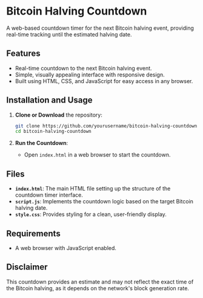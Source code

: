 # Bitcoin Halving Countdown

A web-based countdown timer for the next Bitcoin halving event, providing real-time tracking until the estimated halving date.

## Features

- Real-time countdown to the next Bitcoin halving event.
- Simple, visually appealing interface with responsive design.
- Built using HTML, CSS, and JavaScript for easy access in any browser.

## Installation and Usage

1. **Clone or Download** the repository:
   ```bash
   git clone https://github.com/yourusername/bitcoin-halving-countdown.git
   cd bitcoin-halving-countdown
   ```

2. **Run the Countdown**:
   - Open `index.html` in a web browser to start the countdown.

## Files

- **`index.html`**: The main HTML file setting up the structure of the countdown timer interface.
- **`script.js`**: Implements the countdown logic based on the target Bitcoin halving date.
- **`style.css`**: Provides styling for a clean, user-friendly display.

## Requirements

- A web browser with JavaScript enabled.

## Disclaimer

This countdown provides an estimate and may not reflect the exact time of the Bitcoin halving, as it depends on the network's block generation rate.
